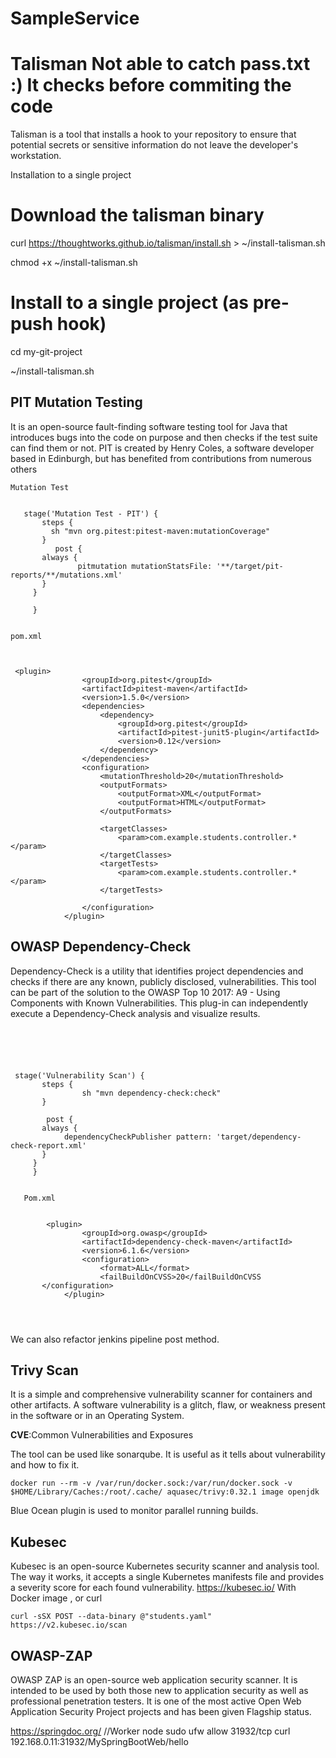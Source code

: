 # SampleService


# Talisman  Not able to catch pass.txt :)  It checks before commiting the code

Talisman is a tool that installs a hook to your repository to ensure that potential secrets or sensitive information do not leave the developer's workstation.

Installation to a single project


# Download the talisman binary

curl https://thoughtworks.github.io/talisman/install.sh > ~/install-talisman.sh

chmod +x ~/install-talisman.sh


# Install to a single project (as pre-push hook)

cd my-git-project

~/install-talisman.sh






## PIT Mutation Testing

It is an open-source fault-finding software testing tool for Java that introduces bugs into the code on purpose and then checks if the test suite can find them or not. PIT is created by Henry Coles, a software developer based in Edinburgh, but has benefited from contributions from numerous others



```
Mutation Test


   stage('Mutation Test - PIT') {
       steps {
         sh "mvn org.pitest:pitest-maven:mutationCoverage"
       }
          post {
       always {
               pitmutation mutationStatsFile: '**/target/pit-reports/**/mutations.xml'
       }
     }
       
     } 
     
     
pom.xml     
 
 
 
 <plugin>
                <groupId>org.pitest</groupId>
                <artifactId>pitest-maven</artifactId>
                <version>1.5.0</version>
                <dependencies>
                    <dependency>
                        <groupId>org.pitest</groupId>
                        <artifactId>pitest-junit5-plugin</artifactId>
                        <version>0.12</version>
                    </dependency>
                </dependencies>
                <configuration>
                    <mutationThreshold>20</mutationThreshold>
                    <outputFormats>
                        <outputFormat>XML</outputFormat>
                        <outputFormat>HTML</outputFormat>
                    </outputFormats>

                    <targetClasses>
                        <param>com.example.students.controller.*</param>
                    </targetClasses>
                    <targetTests>
                        <param>com.example.students.controller.*</param>
                    </targetTests>

                </configuration>
            </plugin> 
```




## OWASP Dependency-Check 

Dependency-Check is a utility that identifies project dependencies and checks if there are any known, publicly disclosed, vulnerabilities. This tool can be part of the solution to the OWASP Top 10 2017: A9 - Using Components with Known Vulnerabilities. This plug-in can independently execute a Dependency-Check analysis and visualize results.

```





 stage('Vulnerability Scan') {
       steps {
         		sh "mvn dependency-check:check"
       }
       
        post {
       always {
            dependencyCheckPublisher pattern: 'target/dependency-check-report.xml'
       }  
     }
   	 }
   
   
   Pom.xml
   
   
        <plugin>
                <groupId>org.owasp</groupId>
                <artifactId>dependency-check-maven</artifactId>
                <version>6.1.6</version>
                <configuration>
                    <format>ALL</format>
                    <failBuildOnCVSS>20</failBuildOnCVSS
       </configuration>
            </plugin>

   
   
   ```


We can also refactor jenkins pipeline post method.



## Trivy Scan

It is a simple and comprehensive vulnerability scanner for containers and other artifacts. A software vulnerability is a glitch, flaw, or weakness present in the software or in an Operating System.

__CVE__:Common Vulnerabilities and Exposures

The tool can be used like sonarqube. It is useful as it tells about vulnerability and how to fix it.

   ```
docker run --rm -v /var/run/docker.sock:/var/run/docker.sock -v $HOME/Library/Caches:/root/.cache/ aquasec/trivy:0.32.1 image openjdk

   ```

Blue Ocean plugin is used to monitor parallel running builds.





## Kubesec

Kubesec is an open-source Kubernetes security scanner and analysis tool. The way it works, it accepts a single Kubernetes manifests file and provides a severity score for each found vulnerability.   https://kubesec.io/
With Docker image , or curl

   ```
 curl -sSX POST --data-binary @"students.yaml" https://v2.kubesec.io/scan
   ```




## OWASP-ZAP

OWASP ZAP is an open-source web application security scanner. It is intended to be used by both those new to application security as well as professional penetration testers. It is one of the most active Open Web Application Security Project projects and has been given Flagship status.

https://springdoc.org/
//Worker node sudo ufw allow 31932/tcp
curl  192.168.0.11:31932/MySpringBootWeb/hello  







